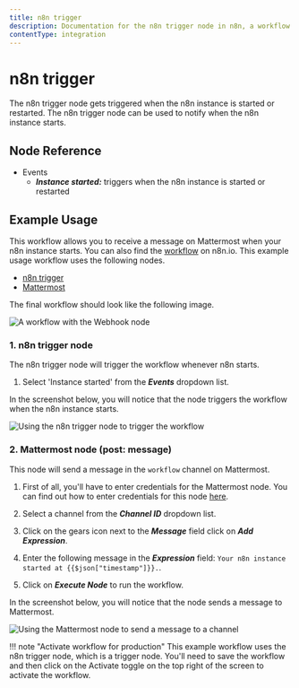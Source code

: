 ```yaml
---
title: n8n trigger
description: Documentation for the n8n trigger node in n8n, a workflow automation platform. Includes guidance on usage, and links to examples.
contentType: integration
---
```


# n8n trigger

The n8n trigger node gets triggered when the n8n instance is started or restarted. The n8n trigger node can be used to notify when the n8n instance starts.

## Node Reference

- Events
    - ***Instance started:*** triggers when the n8n instance is started or restarted

## Example Usage

This workflow allows you to receive a message on Mattermost when your n8n instance starts. You can also find the [workflow](https://n8n.io/workflows/1058) on n8n.io. This example usage workflow uses the following nodes.
- [n8n trigger]()
- [Mattermost](/integrations/builtin/app-nodes/n8n-nodes-base.mattermost/)

The final workflow should look like the following image.

![A workflow with the Webhook node](/_images/integrations/builtin/core-nodes/n8ntrigger/workflow.png)

### 1. n8n trigger node

The n8n trigger node will trigger the workflow whenever n8n starts.

1. Select 'Instance started' from the ***Events*** dropdown list.

In the screenshot below, you will notice that the node triggers the workflow when the n8n instance starts.

![Using the n8n trigger node to trigger the workflow](/_images/integrations/builtin/core-nodes/n8ntrigger/n8ntrigger_node.png)

### 2. Mattermost node (post: message)

This node will send a message in the `workflow` channel on Mattermost.

1. First of all, you'll have to enter credentials for the Mattermost node. You can find out how to enter credentials for this node [here](/integrations/builtin/credentials/mattermost/).
2. Select a channel from the ***Channel ID*** dropdown list.
3. Click on the gears icon next to the ***Message*** field click on ***Add Expression***.

4. Enter the following message in the ***Expression*** field: `Your n8n instance started at {{$json["timestamp"]}}.`.
5. Click on ***Execute Node*** to run the workflow.

In the screenshot below, you will notice that the node sends a message to Mattermost.

![Using the Mattermost node to send a message to a channel](/_images/integrations/builtin/core-nodes/n8ntrigger/mattermost_node.png)

!!! note "Activate workflow for production"
    This example workflow uses the n8n trigger node, which is a trigger node. You'll need to save the workflow and then click on the Activate toggle on the top right of the screen to activate the workflow.


